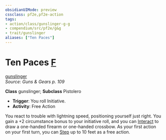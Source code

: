 ```yaml
---
obsidianUIMode: preview
cssclass: pf2e,pf2e-action
tags:
- action/class/gunslinger-g-g
- compendium/src/pf2e/g&g
- trait/gunslinger
aliases: ["Ten Paces"]
---
```

# Ten Paces [F](chapter-9-playing-the-game.md#Actions "Free Action")
[gunslinger](Reference/Rules/Traits/gunslinger-g-g.md "Gunslinger Class Trait")  
*Source: Guns & Gears p. 109*  

**Class** gunslinger; **Subclass** Pistolero
- **Trigger**: You roll Initiative.
- **Activity**: Free Action

You react to trouble with lightning speed, positioning yourself just right. You gain a +2 circumstance bonus to your initiative roll, and you can [Interact](interact.md) to draw a one-handed firearm or one-handed crossbow. As your first action on your first turn, you can [Step](step.md) up to 10 feet as a free action.